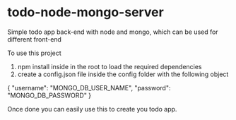 # todo-node-mongo-server
Simple todo app back-end with node and mongo, which can be used for different front-end 

To use this project

1. npm install inside in the root to load the required dependencies
2. create a config.json file inside the config folder with the following object

{
  "username": "MONGO_DB_USER_NAME",
  "password": "MONGO_DB_PASSWORD"
}

Once done you can easily use this to create you todo app.

